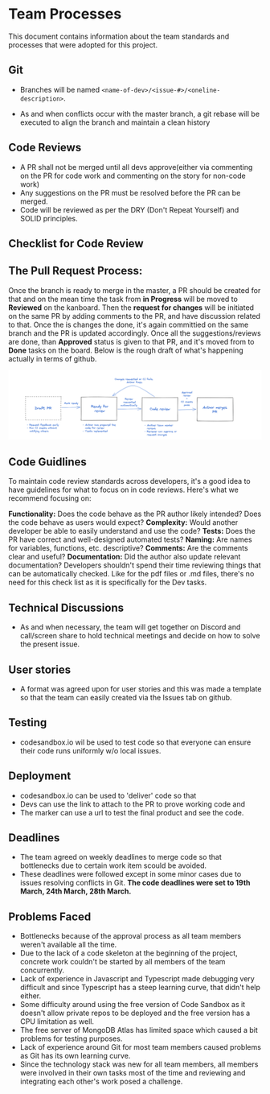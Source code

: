 # Team Processes

This document contains information about the team standards and processes that were adopted for this project.

## Git

- Branches will be named `<name-of-dev>/<issue-#>/<oneline-description>`.

- As and when conflicts occur with the master branch, a 
git rebase will be executed to align the branch and maintain a clean history

## Code Reviews

- A PR shall not be merged until all devs approve(either via commenting on the PR for code work and commenting on the story for non-code work)
- Any suggestions on the PR must be resolved before the PR can be merged.
- Code will be reviewed as per the DRY (Don't Repeat Yourself) and SOLID principles.

## Checklist for Code Review

## The Pull Request Process:

Once the branch is ready to merge in the master, a PR should be created for that and on the mean time the task from **in Progress**  will be moved to **Reviewed** on the kanboard.
Then the **request for changes** will be initiated on the same PR by adding comments to the PR, and have discussion related to that. Once the is changes the done, it's again committied on the same branch and the PR is updated accordingly.
Once all the suggestions/reviews are done, than **Approved** status is given to that PR, and it's moved from to **Done** tasks on the board.
Below is the rough draft of what's happening actually in terms of github.

![PR Process](/public/img/pr_process.png)

## Code Guidlines
To maintain code review standards across developers, it's a good idea to have guidelines for what to focus on in code reviews. Here's what we recommend focusing on:

**Functionality:** Does the code behave as the PR author likely intended? Does the code behave as users would expect?
**Complexity:** Would another developer be able to easily understand and use the code?
**Tests:** Does the PR have correct and well-designed automated tests?
**Naming:** Are names for variables, functions, etc. descriptive?
**Comments:** Are the comments clear and useful?
**Documentation:** Did the author also update relevant documentation?
Developers shouldn't spend their time reviewing things that can be automatically checked. Like for the pdf files or .md files, there's no need for this check list as it is specifically for the Dev tasks.

## Technical Discussions

- As and when necessary, the team will get together on Discord and call/screen share to hold technical meetings and decide on how to solve the present issue. 

## User stories

- A format was agreed upon for user stories and this was made a template so that the team can easily created via the Issues tab on github. 

## Testing

- codesandbox.io wil be used to test code so that everyone can ensure their code runs uniformly w/o local issues.

## Deployment

- codesandbox.io can be used to 'deliver' code so that
- Devs can use the link to attach to the PR to prove working code and
- The marker can use a url to test the final product and see the code.

## Deadlines

- The team agreed on weekly deadlines to merge code so that bottlenecks due to certain work item scould be avoided.
- These deadlines were followed except in some minor cases due to issues resolving conflicts in Git. **The code deadlines were set to 19th March, 24th March, 28th March.**

## Problems Faced

- Bottlenecks because of the approval process as all team members weren't available all the time.
- Due to the lack of a code skeleton at the beginning of the project, concrete work couldn't be started by all members of the team concurrently.
- Lack of experience in Javascript and Typescript made debugging very difficult and since Typescript has a steep learning curve, that didn't help either.
- Some difficulty around using the free version of Code Sandbox as it doesn't allow private repos to be deployed and the free version has a CPU limitation as well.
- The free server of MongoDB Atlas has limited space which caused a bit problems for testing purposes.
- Lack of experience around Git for most team members caused problems as Git has its own learning curve.
- Since the technology stack was new for all team members, all members were involved in their own tasks most of the time and reviewing and integrating each other's work posed a challenge.
